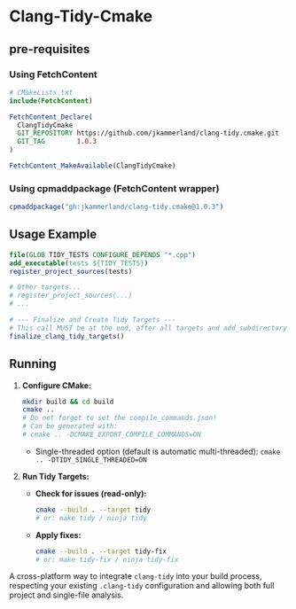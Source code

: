 # Clang-Tidy-Cmake

## pre-requisites

### Using FetchContent
```cmake
# CMakeLists.txt
include(FetchContent)

FetchContent_Declare(
  ClangTidyCmake
  GIT_REPOSITORY https://github.com/jkammerland/clang-tidy.cmake.git
  GIT_TAG        1.0.3
)

FetchContent_MakeAvailable(ClangTidyCmake)
```

### Using cpmaddpackage (FetchContent wrapper)
```cmake
cpmaddpackage("gh:jkammerland/clang-tidy.cmake@1.0.3")
```

## Usage Example

```cmake
file(GLOB TIDY_TESTS CONFIGURE_DEPENDS "*.cpp")
add_executable(tests ${TIDY_TESTS})
register_project_sources(tests)

# Other targets...
# register_project_sources(...)
# ...

# --- Finalize and Create Tidy Targets ---
# This call MUST be at the end, after all targets and add_subdirectory calls.
finalize_clang_tidy_targets()
```

## Running

1.  **Configure CMake:**
    ```bash
    mkdir build && cd build
    cmake ..
    # Do not forget to set the compile_commands.json!
    # Can be generated with:
    # cmake .. -DCMAKE_EXPORT_COMPILE_COMMANDS=ON
    ```
    *   Single-threaded option (default is automatic multi-threaded):
        `cmake .. -DTIDY_SINGLE_THREADED=ON`

2.  **Run Tidy Targets:**
    *   **Check for issues (read-only):**
        ```bash
        cmake --build . --target tidy
        # or: make tidy / ninja tidy
        ```
    *   **Apply fixes:**
        ```bash
        cmake --build . --target tidy-fix
        # or: make tidy-fix / ninja tidy-fix
        ```

A cross-platform way to integrate `clang-tidy` into your build process, respecting your existing `.clang-tidy` configuration and allowing both full project and single-file analysis.
